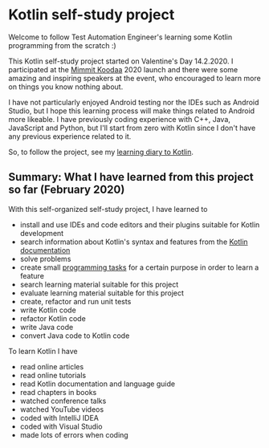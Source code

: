 # Kotlin self-study project

Welcome to follow Test Automation Engineer's learning some Kotlin programming from the scratch :)

This Kotlin self-study project started on Valentine's Day 14.2.2020. I participated at the [Mimmit Koodaa](https://mimmitkoodaa.ohjelmistoebusiness.fi/) 2020 launch and there were some amazing and inspiring speakers at the event, who encouraged to learn more on things you know nothing about.

I have not particularly enjoyed Android testing nor the IDEs such as Android Studio, but I hope this learning process will make things related to Android more likeable. I have previously coding experience with C++, Java, JavaScript and Python, but I'll start from zero with Kotlin since I don't have any previous experience related to it.

So, to follow the project, see my [learning diary to Kotlin](kotlin-learning-diary.md).

## Summary: What I have learned from this project so far (February 2020)

With this self-organized self-study project, I have learned to

- install and use IDEs and code editors and their plugins suitable for Kotlin development
- search information about Kotlin's syntax and features from the [Kotlin documentation](https://kotlinlang.org/docs/reference/)
- solve problems
- create small [programming tasks](programming-tasks.md) for a certain purpose in order to learn a feature
- search learning material suitable for this project
- evaluate learning material suitable for this project
- create, refactor and run unit tests
- write Kotlin code
- refactor Kotlin code
- write Java code
- convert Java code to Kotlin code

To learn Kotlin I have

- read online articles
- read online tutorials
- read Kotlin documentation and language guide
- read chapters in books
- watched conference talks
- watched YouTube videos
- coded with IntelliJ IDEA
- coded with Visual Studio
- made lots of errors when coding
